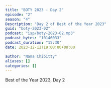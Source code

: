 ```yaml
---
title: "BOTY 2023 - Day 2"
episode: "2"
season: "4"
Description: "Day 2 of Best of the Year 2023"
guid: "boty-2023-02"
podcast: "isp/boty-2023-02.mp3"
podcast_bytes: "10146033"
podcast_duration: "15:30"
date: 2023-12-12T19:00:00+00:00

author: "Nama Chibitty"
aliases: []
categories: []
---
```


Best of the Year 2023, Day 2
